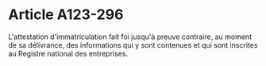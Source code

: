# Article A123-296

L'attestation d'immatriculation fait foi jusqu'à preuve contraire, au moment de sa délivrance, des informations qui y sont contenues et qui sont inscrites au Registre national des entreprises.
